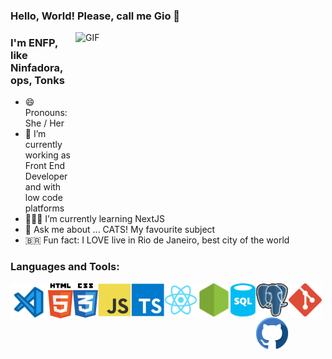 ### Hello, World! Please, call me Gio 👋

 <img align="right" alt="GIF" src="https://raw.githubusercontent.com/arsentieva/arsentieva/main/code.gif" width="400" height="256" />

 ### I'm ENFP, like Ninfadora, ops, Tonks

- 😄 Pronouns: She / Her
- 🐇 I’m currently working as Front End Developer and with low code platforms
- 👩🏻‍💻 I’m currently learning NextJS
- 💬 Ask me about ... CATS! My favourite subject
- 🇧🇷 Fun fact: I LOVE live in Rio de Janeiro, best city of the world 

### Languages and Tools:

<img align="left" alt="Visual Studio Code" width="60px" src="./assets/visual-studio-code.svg" />

<img align="left" alt="HTML5" width="40px" src="./assets/html5.svg" />
<!--Html5 Icon by Maninder Kaur on Iconscout-->

<img align="left" alt="CSS3" width="40px" src="./assets/css3.svg" />
<!--Css3 Icon by Maninder Kaur on Iconscout-->

<img align="left" alt="Javascript" width="53px" src="./assets/javascript.svg" />
<!--Javascript Icon by Icon Mafia on Iconscout-->

<img align="left" alt="Typescript" width="53px" src="./assets/typescript.svg" />
<!--Typescript Icon by Icon Mafia on Iconscout-->

<img align="left" alt="React" width="53px" src="./assets/react.svg" />
<!--Typescript Icon by Icon Mafia on Iconscout-->

<img align="left" alt="Nodejs" width="53px" src="./assets/nodejs.svg" />
<!--Node Dot Js Icon by Icon 54 on Iconscout-->

<img align="left" alt="SQL" width="40px" src="./assets/sql-database-generic.svg" />
<!--SQL database generic Icon from Azure Vector Icons pack on Iconduck-->

<img align="left" alt="Postgresql" width="53px" src="./assets/postgresql.svg" />
<!--Postgresql Icon  by Icon 54 on Iconscout-->

<img align="left" alt="Git" width="53px" src="./assets/git.svg" />
<!--Git Icon by Icon Mafia on Iconscout-->

<img align="left" alt="Github" width="53px" src="./assets/github.svg" />
<!--Github Icon by Roundicons .com on Iconscout-->

<br />
<br />
